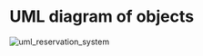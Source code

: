# UML diagram of objects

![uml_reservation_system](https://user-images.githubusercontent.com/74251312/154121443-b12f50e2-2836-4b46-ad29-de2002a18329.png)
